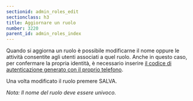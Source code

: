 ```yaml
---
sectionid: admin_roles_edit
sectionclass: h3
title: Aggiornare un ruolo
number: 3220
parent_id: admin_roles_index
---
```

Quando si aggiorna un ruolo è possibile modificarne il nome oppure le attività consentite agli utenti associati a quel ruolo.
Anche in questo caso, per confermare la propria identità, è necessario inserire <a href="https://acsinfo.github.io/traininghub/#otp">il codice di autenticazione generato con il proprio telefono</a>.

Una volta modificato il ruolo premere SALVA.

_Nota:  Il nome del ruolo deve essere univoco._
